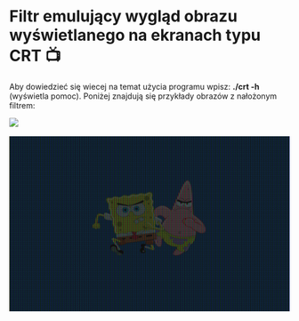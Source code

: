 # Filtr emulujący wygląd obrazu wyświetlanego na ekranach typu CRT 📺

Aby dowiedzieć się wiecej na temat użycia programu wpisz: **./crt -h** (wyświetla pomoc).
Poniżej znajdują się przykłady obrazów z nałożonym filtrem:

![](https://github.com/Michal-Szczygiel/crt_filter/blob/main/dwight.png)

![](https://github.com/Michal-Szczygiel/crt_filter/blob/main/spongebob.png)
